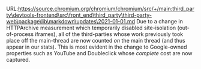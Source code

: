 URL:https://source.chromium.org/chromium/chromium/src/+/main:third_party\devtools-frontend\src\front_end\third_party\third-party-web\package\lib\markdown\updates\2021-01-01.md
Due to a change in HTTPArchive measurement which temporarily disabled site-isolation (out-of-process iframes), all of the third-parties whose work previously took place off the main-thread are now counted _on_ the main thread (and thus appear in our stats). This is most evident in the change to Google-owned properties such as YouTube and Doubleclick whose _complete_ cost are now captured.
